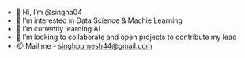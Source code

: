 - 👋 Hi, I’m @singha04
- 👀 I’m interested in Data Science & Machie Learning 
- 🌱 I’m currently learning AI
- 💞️ I’m looking to collaborate and open projects to contribute my lead
- 📫 Mail me - singhpurnesh44@gmail.com

<!---
singha04/singha04 is a ✨ special ✨ repository because its `README.md` (this file) appears on your GitHub profile.
You can click the Preview link to take a look at your changes.
--->
